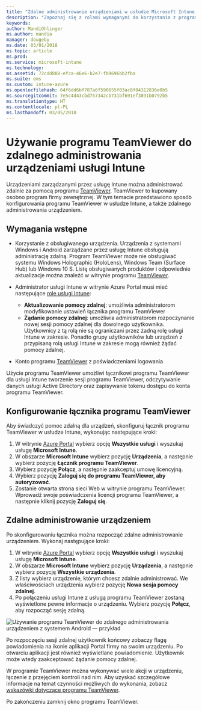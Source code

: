 ```yaml
---
title: "Zdalne administrowanie urządzeniami w usłudze Microsoft Intune — Azure | Microsoft Docs"
description: "Zapoznaj się z rolami wymaganymi do korzystania z programu TeamViewer, sposobem instalowania łącznika programu TeamViewer oraz szczegółowymi wskazówkami dotyczącymi zdalnego administrowania urządzeniami w usłudze Microsoft Intune w witrynie Azure Portal"
keywords: 
author: MandiOhlinger
ms.author: mandia
manager: dougeby
ms.date: 03/01/2018
ms.topic: article
ms.prod: 
ms.service: microsoft-intune
ms.technology: 
ms.assetid: 72cdd888-efca-46e6-b2e7-fb9696bb2fba
ms.suite: ems
ms.custom: intune-azure
ms.openlocfilehash: 64f6dd6bf787a6f590655f03ac8f04312836e0b5
ms.sourcegitcommit: 7e5c4d43cbd757342cb731bf691ef3891b0792b5
ms.translationtype: HT
ms.contentlocale: pl-PL
ms.lasthandoff: 03/05/2018
---
```

# <a name="use-teamviewer-to-remotely-administer-intune-devices"></a>Używanie programu TeamViewer do zdalnego administrowania urządzeniami usługi Intune

Urządzeniami zarządzanymi przez usługę Intune można administrować zdalnie za pomocą programu [TeamViewer](https://www.teamviewer.com). TeamViewer to kupowany osobno program firmy zewnętrznej. W tym temacie przedstawiono sposób konfigurowania programu TeamViewer w usłudze Intune, a także zdalnego administrowania urządzeniem. 

## <a name="prerequisites"></a>Wymagania wstępne

- Korzystanie z obsługiwanego urządzenia. Urządzenia z systemami Windows i Android zarządzane przez usługę Intune obsługują administrację zdalną. Program TeamViewer może nie obsługiwać systemu Windows Holographic (HoloLens), Windows Team (Surface Hub) lub Windows 10 S. Listę obsługiwanych produktów i odpowiednie aktualizacje można znaleźć w witrynie programu [TeamViewer](https://www.teamviewer.com).

- Administrator usługi Intune w witrynie Azure Portal musi mieć następujące [role usługi Intune](role-based-access-control.md):  

    - **Aktualizowanie pomocy zdalnej**: umożliwia administratorom modyfikowanie ustawień łącznika programu TeamViewer
    - **Żądanie pomocy zdalnej**: umożliwia administratorom rozpoczynanie nowej sesji pomocy zdalnej dla dowolnego użytkownika. Użytkownicy z tą rolą nie są ograniczani przez żadną rolę usługi Intune w zakresie. Ponadto grupy użytkowników lub urządzeń z przypisaną rolą usługi Intune w zakresie mogą również żądać pomocy zdalnej. 

- Konto programu [TeamViewer](https://www.teamviewer.com) z poświadczeniami logowania

Użycie programu TeamViewer umożliwi łącznikowi programu TeamViewer dla usługi Intune tworzenie sesji programu TeamViewer, odczytywanie danych usługi Active Directory oraz zapisywanie tokenu dostępu do konta programu TeamViewer.

## <a name="configure-the-teamviewer-connector"></a>Konfigurowanie łącznika programu TeamViewer

Aby świadczyć pomoc zdalną dla urządzeń, skonfiguruj łącznik programu TeamViewer w usłudze Intune, wykonując następujące kroki:

1. W witrynie [Azure Portal](https://portal.azure.com) wybierz opcję **Wszystkie usługi** i wyszukaj usługę **Microsoft Intune**.
2. W obszarze **Microsoft Intune** wybierz pozycję **Urządzenia**, a następnie wybierz pozycję **Łącznik programu TeamViewer**.
3. Wybierz pozycję **Połącz**, a następnie zaakceptuj umowę licencyjną.
4. Wybierz pozycję **Zaloguj się do programu TeamViewer, aby autoryzować**.
5. Zostanie otwarta strona sieci Web w witrynie programu TeamViewer. Wprowadź swoje poświadczenia licencji programu TeamViewer, a następnie kliknij pozycję **Zaloguj się**.

## <a name="remotely-administer-a-device"></a>Zdalne administrowanie urządzeniem

Po skonfigurowaniu łącznika można rozpocząć zdalne administrowanie urządzeniem. Wykonaj następujące kroki: 

1. W witrynie [Azure Portal](https://portal.azure.com) wybierz opcję **Wszystkie usługi** i wyszukaj usługę **Microsoft Intune**.
2. W obszarze **Microsoft Intune** wybierz pozycję **Urządzenia**, a następnie wybierz pozycję **Wszystkie urządzenia**.
3. Z listy wybierz urządzenie, którym chcesz zdalnie administrować. We właściwościach urządzenia wybierz pozycję **Nowa sesja pomocy zdalnej**.
4. Po połączeniu usługi Intune z usługą programu TeamViewer zostaną wyświetlone pewne informacje o urządzeniu. Wybierz pozycję **Połącz**, aby rozpocząć sesję zdalną.

![Używanie programu TeamViewer do zdalnego administrowania urządzeniem z systemem Android — przykład](./media/android-teamviewer.png)

Po rozpoczęciu sesji zdalnej użytkownik końcowy zobaczy flagę powiadomienia na ikonie aplikacji Portal firmy na swoim urządzeniu. Po otwarciu aplikacji jest również wyświetlane powiadomienie. Użytkownik może wtedy zaakceptować żądanie pomocy zdalnej.

W programie TeamViewer można wykonywać wiele akcji w urządzeniu, łączenie z przejęciem kontroli nad nim. Aby uzyskać szczegółowe informacje na temat czynności możliwych do wykonania, zobacz [wskazówki dotyczące programu TeamViewer](https://www.teamviewer.com/support/documents/).

Po zakończeniu zamknij okno programu TeamViewer.